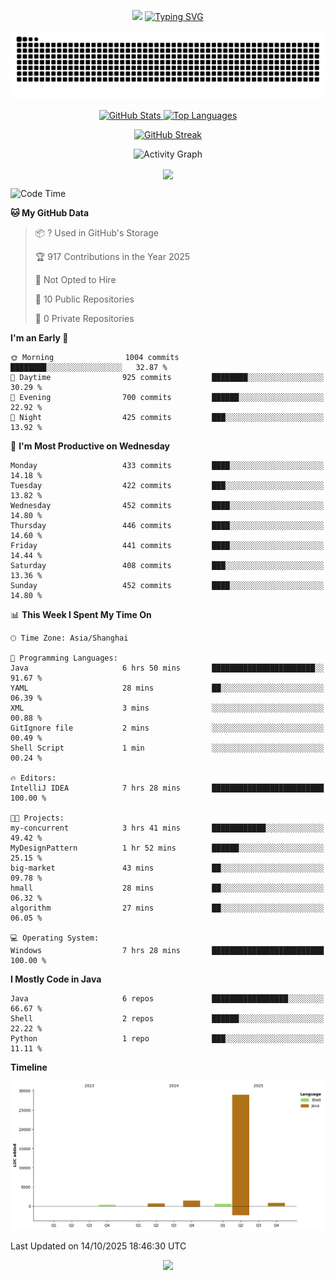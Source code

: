 <!-- -->

<p align="center">
<img src="https://capsule-render.vercel.app/api?type=waving&color=timeGradient&height=300&&section=header&text=HI%20THEME!&fontSize=90&fontAlign=50&fontAlignY=30&desc=I%20am%20AlfonsoKevin!&descAlign=50&descSize=30&descAlignY=60&animation=twinkling" />
    <a align="center" href="https://www.kaijavademo.top/"><img src="https://readme-typing-svg.demolab.com?font=Fira+Code&center=true&pause=1000&width=435&lines=Welcome+to+my+GitHub+profile+page!;%E6%AC%A2%E8%BF%8E%E6%9D%A5%E5%88%B0%E6%88%91%E7%9A%84GitHub%E4%B8%BB%E9%A1%B5%EF%BC%81" alt="Typing SVG" height=200 /> </a>
</p>
 <p align="center"><img src="https://raw.githubusercontent.com/AlfonsoKevin/AlfonsoKevin/output/github-contribution-grid-snake.svg"></p>

</p>


<p align="center" >
  <a href="https://github.com/AlfonsoKevin">  
    <img src="https://github-readme-stats.vercel.app/api/?username=AlfonsoKevin&layout=compact&border_radius=20" width="400"  alt="GitHub Stats" />
  </a>
  <a href="https://www.kaijavademo.top/">
    <img src="https://github-readme-stats.vercel.app/api/top-langs/?username=AlfonsoKevin&layout=compact&border_radius=20" width=400 alt="Top Languages"/>
  </a>
</p>


<p align="center">
    <a href="https://github.com/AlfonsoKevin">
    <img src="https://streak-stats.demolab.com?user=AlfonsoKevin&theme=transparent&hide_border=false%C2%A0%C2%A0%E5%81%87&short_numbers=false%C2%A0%C2%A0%E5%81%87&card_width=595&card_height=234" height="400"  alt="GitHub Streak" />
    </a>
</p>



<p align="center">
    <img width="800" src="https://github-readme-activity-graph.vercel.app/graph?username=AlfonsoKevin&theme=github-compact&hide_border=true&area=true&from=2024-06-01&to=2024-12-31&grid=false&custom_title=Activity%20Graph" alt="Activity Graph" title="Activity Graph" />
</p> 




<p align="center">
	<img align="center" src="https://skillicons.dev/icons?i=idea,java,mysql,redis,spring,rocket,html,css,js,react,linux,py,c,clion,docker,md,stackoverflow&theme=light" />    
</p>


<!--START_SECTION:waka-->
![Code Time](http://img.shields.io/badge/Code%20Time-258%20hrs%2049%20mins-blue)

**🐱 My GitHub Data** 

> 📦 ? Used in GitHub's Storage 
 > 
> 🏆 917 Contributions in the Year 2025
 > 
> 🚫 Not Opted to Hire
 > 
> 📜 10 Public Repositories 
 > 
> 🔑 0 Private Repositories 
 > 
**I'm an Early 🐤** 

```text
🌞 Morning                1004 commits        ████████░░░░░░░░░░░░░░░░░   32.87 % 
🌆 Daytime                925 commits         ████████░░░░░░░░░░░░░░░░░   30.29 % 
🌃 Evening                700 commits         ██████░░░░░░░░░░░░░░░░░░░   22.92 % 
🌙 Night                  425 commits         ███░░░░░░░░░░░░░░░░░░░░░░   13.92 % 
```
📅 **I'm Most Productive on Wednesday** 

```text
Monday                   433 commits         ████░░░░░░░░░░░░░░░░░░░░░   14.18 % 
Tuesday                  422 commits         ███░░░░░░░░░░░░░░░░░░░░░░   13.82 % 
Wednesday                452 commits         ████░░░░░░░░░░░░░░░░░░░░░   14.80 % 
Thursday                 446 commits         ████░░░░░░░░░░░░░░░░░░░░░   14.60 % 
Friday                   441 commits         ████░░░░░░░░░░░░░░░░░░░░░   14.44 % 
Saturday                 408 commits         ███░░░░░░░░░░░░░░░░░░░░░░   13.36 % 
Sunday                   452 commits         ████░░░░░░░░░░░░░░░░░░░░░   14.80 % 
```


📊 **This Week I Spent My Time On** 

```text
🕑︎ Time Zone: Asia/Shanghai

💬 Programming Languages: 
Java                     6 hrs 50 mins       ███████████████████████░░   91.67 % 
YAML                     28 mins             ██░░░░░░░░░░░░░░░░░░░░░░░   06.39 % 
XML                      3 mins              ░░░░░░░░░░░░░░░░░░░░░░░░░   00.88 % 
GitIgnore file           2 mins              ░░░░░░░░░░░░░░░░░░░░░░░░░   00.49 % 
Shell Script             1 min               ░░░░░░░░░░░░░░░░░░░░░░░░░   00.24 % 

🔥 Editors: 
IntelliJ IDEA            7 hrs 28 mins       █████████████████████████   100.00 % 

🐱‍💻 Projects: 
my-concurrent            3 hrs 41 mins       ████████████░░░░░░░░░░░░░   49.42 % 
MyDesignPattern          1 hr 52 mins        ██████░░░░░░░░░░░░░░░░░░░   25.15 % 
big-market               43 mins             ██░░░░░░░░░░░░░░░░░░░░░░░   09.78 % 
hmall                    28 mins             ██░░░░░░░░░░░░░░░░░░░░░░░   06.32 % 
algorithm                27 mins             ██░░░░░░░░░░░░░░░░░░░░░░░   06.05 % 

💻 Operating System: 
Windows                  7 hrs 28 mins       █████████████████████████   100.00 % 
```

**I Mostly Code in Java** 

```text
Java                     6 repos             █████████████████░░░░░░░░   66.67 % 
Shell                    2 repos             ██████░░░░░░░░░░░░░░░░░░░   22.22 % 
Python                   1 repo              ███░░░░░░░░░░░░░░░░░░░░░░   11.11 % 
```



**Timeline**

![Lines of Code chart](https://raw.githubusercontent.com/AlfonsoKevin/AlfonsoKevin/main/assets/bar_graph.png)


 Last Updated on 14/10/2025 18:46:30 UTC
<!--END_SECTION:waka-->

<p align="center">
    <a href="https://github.com/AlfonsoKevin"></a><img src="https://img.shields.io/badge/GitHub-grey?logo=github" />
</p>
